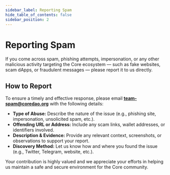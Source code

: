 ```yaml
---
sidebar_label: Reporting Spam
hide_table_of_contents: false
sidebar_position: 2
---
```


# Reporting Spam

If you come across spam, phishing attempts, impersonation, or any other malicious activity targeting the Core ecosystem — such as fake websites, scam dApps, or fraudulent messages — please report it to us directly.

## How to Report

To ensure a timely and effective response, please email **[team-spam@coredao.org](team-spam@coredao.org)** with the following details:

- **Type of Abuse:** Describe the nature of the issue (e.g., phishing site, impersonation, unsolicited spam, etc.).
- **Offending URL or Address:** Include any scam links, wallet addresses, or identifiers involved.
- **Description & Evidence:** Provide any relevant context, screenshots, or observations to support your report.
- **Discovery Method:** Let us know how and where you found the issue (e.g., Twitter, Telegram, website, etc.).

Your contribution is highly valued and we appreciate your efforts in helping us maintain a safe and secure environment for the Core community.